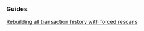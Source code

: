 ### Guides

[Rebuilding all transaction history with forced rescans](https://github.com/aguycalled/navwallet/tree/master/docs/force_rescans.md)
